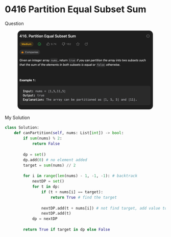 # 0416 Partition Equal Subset Sum

Question

<figure><img src="../.gitbook/assets/image (1).png" alt=""><figcaption></figcaption></figure>



My Solution

```python
class Solution:
    def canPartition(self, nums: List[int]) -> bool:
        if sum(nums) % 2:
            return False
        
        dp = set()
        dp.add(0) # no element added
        target = sum(nums) // 2

        for i in range(len(nums) - 1, -1, -1): # backtrack
            nextDP = set()
            for t in dp:
                if (t + nums[i] == target):
                    return True # find the target
                
                nextDP.add(t + nums[i]) # not find target, add value to set
                nextDP.add(t) 
            dp = nextDP

        return True if target in dp else False
```
